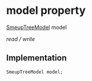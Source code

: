 


# model property






[SmeupTreeModel](../../smeup_models_widgets_smeup_tree_model/SmeupTreeModel-class.md) model
  
_read / write_






## Implementation

```dart
SmeupTreeModel model;


```







